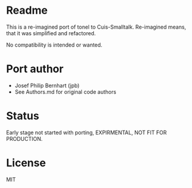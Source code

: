 # Readme

This is a re-imagined port of tonel to Cuis-Smalltalk.
Re-imagined means, that it was simplified and refactored.

No compatibility is intended or wanted.

# Port author

- Josef Philip Bernhart (jpb)
- See Authors.md for original code authors

# Status

Early stage not started with porting,
EXPIRMENTAL, NOT FIT FOR PRODUCTION.

# License

MIT
